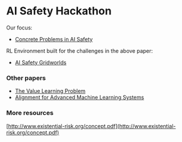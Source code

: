 # AI Safety Hackathon

Our focus:

- [Concrete Problems in AI Safety](https://arxiv.org/pdf/1606.06565.pdf)

RL Environment built for the challenges in the above paper:

- [AI Safety Gridworlds](https://github.com/deepmind/ai-safety-gridworlds)

### Other papers
- [The Value Learning Problem](https://intelligence.org/files/ValueLearningProblem.pdf)
- [Alignment for Advanced Machine Learning Systems](https://intelligence.org/files/AlignmentMachineLearning.pdf)

### More resources
[http://www.existential-risk.org/concept.pdf](http://www.existential-risk.org/concept.pdf)
